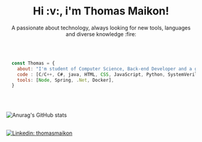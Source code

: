 
<h1 align="center"> 
   Hi :v:, i'm Thomas Maikon!
</h1>


<p align="center">A passionate about technology, always looking for new tools, languages and diverse knowledge :fire:</p>
<br>
<br>

```javascript
  const Thomas = {
    about: "I'm student of Computer Science, Back-end Developer and a gaming enthusiast",
    code : [C/C++, C#, java, HTML, CSS, JavaScript, Python, SystemVerilog, Go],
    tools: [Node, Spring, .Net, Docker],
  }
```
<br>
<br>

![Anurag's GitHub stats](https://github-readme-stats.vercel.app/api?username=thomasmaikon&count_private=true&show_icons=true&theme=onedark)
<br>
<br>

[![Linkedin: thomasmaikon](https://img.shields.io/badge/-thomasmaikon-blue?style=flat-square&logo=Linkedin&logoColor=white&link=www.linkedin.com/in/thomasmaikon209921184)](https://www.linkedin.com/in/thomasmaikon209921184/)
